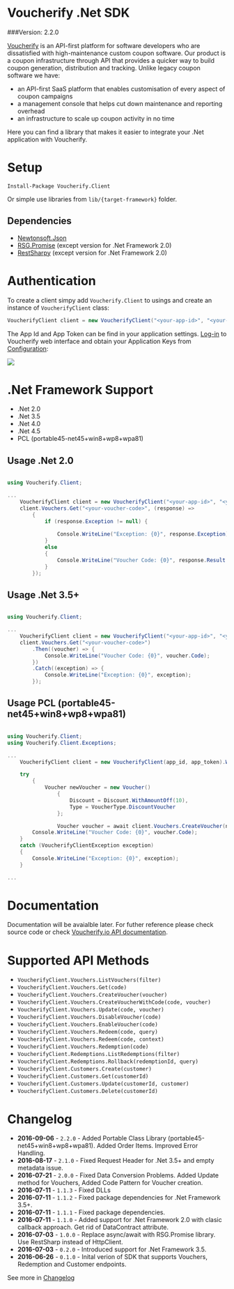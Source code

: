 Voucherify .Net SDK
===

###Version: 2.2.0

[Voucherify](http://voucherify.io?utm_source=github&utm_medium=sdk&utm_campaign=acq) is an API-first platform for software developers who are dissatisfied with high-maintenance custom coupon software. Our product is a coupon infrastructure through API that provides a quicker way to build coupon generation, distribution and tracking. Unlike legacy coupon software we have:

* an API-first SaaS platform that enables customisation of every aspect of coupon campaigns
* a management console that helps cut down maintenance and reporting overhead
* an infrastructure to scale up coupon activity in no time

Here you can find a library that makes it easier to integrate your .Net application with Voucherify.

Setup
=====

```
Install-Package Voucherify.Client
```

Or simple use libraries from `lib/{target-framework}` folder.

Dependencies
---

* [Newtonsoft.Json](https://www.nuget.org/packages/Newtonsoft.Json/) 
* [RSG.Promise](https://www.nuget.org/packages/RSG.Promise/) (except version for .Net Framework 2.0)
* [RestSharpy](https://www.nuget.org/packages/RestSharp/) (except version for .Net Framework 2.0)

Authentication
===

To create a client simpy add `Voucherify.Client` to usings and create an instance of `VoucherifyClient` class:

```cs
VoucherifyClient client = new VoucherifyClient("<your-app-id>", "<your-app-token>");
```

The App Id and App Token can be find in your application settings. [Log-in](http://app.voucherify.io/#/login) to Voucherify web interface and obtain your Application Keys from [Configuration](https://app.voucherify.io/#/app/configuration):

![](https://www.filepicker.io/api/file/WKYkl2bSAWKHccEN9tEG)

.Net Framework Support
===

* .Net 2.0
* .Net 3.5
* .Net 4.0
* .Net 4.5
* PCL (portable45-net45+win8+wp8+wpa81)

Usage .Net 2.0
---

```cs

using Voucherify.Client;

...
	VoucherifyClient client = new VoucherifyClient("<your-app-id>", "<your-app-token>").WithSSL();
	client.Vouchers.Get("<your-voucher-code>", (response) => 
		{
			if (response.Exception != null) {
			
				Console.WriteLine("Exception: {0}", response.Exception);
			} 
			else
			{
                Console.WriteLine("Voucher Code: {0}", response.Result.Code);
			}
		});
```

Usage .Net 3.5+
---

```cs

using Voucherify.Client;

...
	VoucherifyClient client = new VoucherifyClient("<your-app-id>", "<your-app-token>").WithSSL();
	client.Vouchers.Get("<your-voucher-code>")
		.Then((voucher) => {
			Console.WriteLine("Voucher Code: {0}", voucher.Code);			
		})
		.Catch((exception) => {
			Console.WriteLine("Exception: {0}", exception);						
		});
```

Usage PCL (portable45-net45+win8+wp8+wpa81)
---

```cs

using Voucherify.Client;
using Voucherify.Client.Exceptions;

...
	VoucherifyClient client = new VoucherifyClient(app_id, app_token).WithSSL();

	try
        {
        	Voucher newVoucher = new Voucher()
                {
                    Discount = Discount.WithAmountOff(10),
                    Type = VoucherType.DiscountVoucher
                };

                Voucher voucher = await client.Vouchers.CreateVoucher(newVoucher);
		Console.WriteLine("Voucher Code: {0}", voucher.Code);	
	}
	catch (VoucherifyClientException exception)
	{
		Console.WriteLine("Exception: {0}", exception);	
	}

...

```

Documentation
===

Documentation will be avaialble later. For futher reference please check source code or check [Voucherify.io API documentation](https://voucherify.readme.io/).

Supported API Methods
===

- `VoucherifyClient.Vouchers.ListVouchers(filter)`
- `VoucherifyClient.Vouchers.Get(code)`
- `VoucherifyClient.Vouchers.CreateVoucher(voucher)`
- `VoucherifyClient.Vouchers.CreateVoucherWithCode(code, voucher)`
- `VoucherifyClient.Vouchers.Update(code, voucher)`
- `VoucherifyClient.Vouchers.DisableVoucher(code)`
- `VoucherifyClient.Vouchers.EnableVoucher(code)`
- `VoucherifyClient.Vouchers.Redeem(code, query)`
- `VoucherifyClient.Vouchers.Redeem(code, context)`
- `VoucherifyClient.Vouchers.Redemption(code)`
- `VoucherifyClient.Redemptions.ListRedemptions(filter)`
- `VoucherifyClient.Redemptions.Rollback(redemptionId, query)`
- `VoucherifyClient.Customers.Create(customer)`
- `VoucherifyClient.Customers.Get(customerId)`
- `VoucherifyClient.Customers.Update(customerId, customer)`
- `VoucherifyClient.Customers.Delete(customerId)`

Changelog
===

- **2016-09-06** - `2.2.0` - Added Portable Class Library (portable45-net45+win8+wp8+wpa81). Added Order Items. Improved Error Handling.
- **2016-08-17** - `2.1.0` - Fixed Request Header for .Net 3.5+ and empty metadata issue.
- **2016-07-21** - `2.0.0` - Fixed Data Conversion Problems. Added Update method for Vouchers, Added Code Pattern for Voucher creation.
- **2016-07-11** - `1.1.3` - Fixed DLLs
- **2016-07-11** - `1.1.2` - Fixed package dependencies for .Net Framework 3.5+.
- **2016-07-11** - `1.1.1` - Fixed package dependencies.
- **2016-07-11** - `1.1.0` - Added support for .Net Framework 2.0 with clasic callback approach. Get rid of DataContract attribute.
- **2016-07-03** - `1.0.0` - Replace async/await with RSG.Promise library. Use RestSharp instead of HttpClient.
- **2016-07-03** - `0.2.0` - Introduced support for .Net Framework 3.5.
- **2016-06-26** - `0.1.0` - Inital verion of SDK that supports Vouchers, Redemption and Customer endpoints.

See more in [Changelog](changelog.md)
